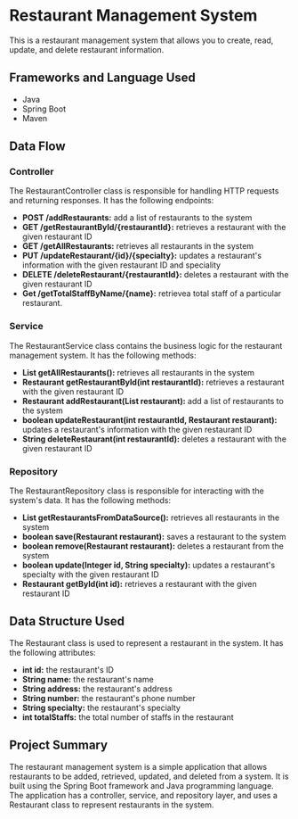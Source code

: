 
# Restaurant Management System

This is a restaurant management system that allows you to create, read, update, and delete restaurant information.

## Frameworks and Language Used
- Java
- Spring Boot
- Maven

## Data Flow
### Controller
The RestaurantController class is responsible for handling HTTP requests and returning responses. It has the following endpoints:
- **POST /addRestaurants:** add a list of restaurants to the system
- **GET /getRestaurantById/{restaurantId}:** retrieves a restaurant with the given restaurant ID
- **GET /getAllRestaurants:** retrieves all restaurants in the system
- **PUT /updateRestaurant/{id}/{specialty}:** updates a restaurant's information with the given restaurant ID and speciality
- **DELETE /deleteRestaurant/{restaurantId}:** deletes a restaurant with the given restaurant ID
- **Get /getTotalStaffByName/{name}:** retrievea total staff of a particular restaurant.

### Service
The RestaurantService class contains the business logic for the restaurant management system. It has the following methods:
- **List<Restaurant> getAllRestaurants():** retrieves all restaurants in the system
- **Restaurant getRestaurantById(int restaurantId):** retrieves a restaurant with the given restaurant ID
- **Restaurant addRestaurant(List<Restaurant> restaurant):** add a list of restaurants to the system
- **boolean updateRestaurant(int restaurantId, Restaurant restaurant):** updates a restaurant's information with the given restaurant ID
- **String deleteRestaurant(int restaurantId):** deletes a restaurant with the given restaurant ID

### Repository
The RestaurantRepository class is responsible for interacting with the system's data. It has the following methods:
- **List<Restaurant> getRestaurantsFromDataSource():** retrieves all restaurants in the system
- **boolean save(Restaurant restaurant):** saves a restaurant to the system
- **boolean remove(Restaurant restaurant):** deletes a restaurant from the system
- **boolean update(Integer id, String specialty):** updates a restaurant's specialty with the given restaurant ID
- **Restaurant getById(int id):** retrieves a restaurant with the given restaurant ID

## Data Structure Used
The Restaurant class is used to represent a restaurant in the system. It has the following attributes:

- **int id:** the restaurant's ID
- **String name:** the restaurant's name
- **String address:** the restaurant's address
- **String number:** the restaurant's phone number
- **String specialty:** the restaurant's specialty
- **int totalStaffs:** the total number of staffs in the restaurant

## Project Summary
The restaurant management system is a simple application that allows restaurants to be added, retrieved, updated, and deleted from a system. It is built using the Spring Boot framework and Java programming language. The application has a controller, service, and repository layer, and uses a Restaurant class to represent restaurants in the system.
